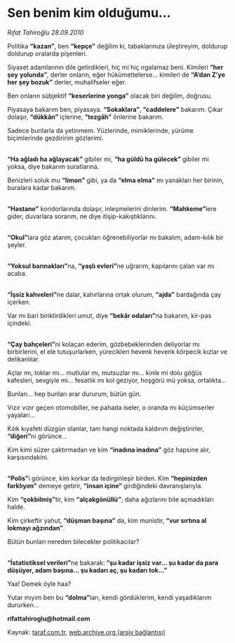 # Sen benim kim olduğumu...

*Rıfat Tahiroğlu 28.09.2010*

<div class="yazi"><p>Politika <b>“kazan”</b>, ben <b>“kepçe”</b> değilim ki, tabaklarınıza üleştireyim, doldurup doldurup oralarda pişenleri.</p>
<p>Siyaset adamlarının dile getirdikleri, hiç mi hiç ırgalamaz beni. Kimileri <b>“her şey</b> <b>yolunda”</b>, derler onların, eğer hükümettelerse... kimileri de <b>“A’dan Z’ye her şey bozuk”</b> derler, muhalifseler eğer.</p>
<p>Ben onların sübjektif <b>“keserlerine yonga”</b> olacak biri değilim, doğrusu.</p>
<p>Piyasaya bakarım ben, piyasaya. <b>“Sokaklara”</b>, <b>“caddelere”</b> bakarım. Çıkar dolaşır, <b>“dükkân”</b> içlerine, <b>“tezgâh”</b> önlerine bakarım.</p>
<p>Sadece bunlarla da yetinmem. Yüzlerinde, mimiklerinde, yürüme biçimlerinde gezdiririm gözlerimi.</p>
<p><b><br/>“Ha ağladı ha ağlayacak”</b> gibiler mi, <b>“ha güldü ha gülecek” </b>gibiler mi yoksa, diye bakarım suratlarına.</p>
<p>Benizleri soluk mu <b>“limon”</b> gibi, ya da <b>“elma elma”</b> mı yanakları her birinin, buralara kadar bakarım.</p>
<p><b><br/>“Hastane”</b> koridorlarında dolaşır, inleşmelerini dinlerim. <b>“Mahkeme”</b>lere gider, duvarlara sorarım, ne diye itişip-kakıştıklarını.</p>
<p><b><br/>“Okul”</b>lara göz atarım, çocukları öğrenebiliyorlar mı bakalım, adam-kılık bir şeyler.</p>
<p><b><br/>“Yoksul barınakları”</b>na, <b>“yaşlı evleri”</b>ne uğrarım, kapılarını çalan var mı acaba.</p>
<p><b><br/>“İşsiz kahveleri”</b>ne dalar, kahırlarına ortak olurum, <b>“ajda”</b> bardağında çay içerken.</p>
<p>Var mı bari biriktirdikleri umut, diye <b>“bekâr odaları”</b>na bakarım, kir-pas içindeki.</p>
<p><b><br/>“Çay bahçeleri”</b>ni kolaçan ederim, gözbebeklerinden deliyorlar mı birbirlerini, el ele tutuşurlarken, yürecikleri hevenk hevenk körpecik kızlar ve delikanlılar.</p>
<p>Açlar mı, toklar mı... mutlular mı, mutsuzlar mı... kinle mi dolu göğüs kafesleri, sevgiyle mi... fesatlık mı kol geziyor, hoşgörü mü yoksa, ortalıkta...</p>
<p>Bunları... hep bunları arar dururum, bütün gün.</p>
<p>Vızır vızır geçen otomobiller, ne pahada iseler, o oranda mı küçümserler yayaları...</p>
<p>Kılık kıyafeti düzgün olanlar, tam hangi noktada kaldırım değiştirirler, <b>“diğeri”</b>ni görünce...</p>
<p>Kim kimi süzer çaktırmadan ve kim <b>“inadına inadına”</b> göz hapsine alır, karşısındakini.</p>
<p><b><br/>“Polis”</b>i görünce, kim korkar da tedirginleşir birden. Kim <b>“hepinizden farklıyım”</b> demeye getirir, <b>“insan içine” </b>girdiğindeki davranışlarıyla.</p>
<p>Kim <b>“çokbilmiş”</b>tir, kim <b>“alçakgönüllü”</b>; daha ağızlarını bile açmadıkları halde.</p>
<p>Kim çirkeftir yahut, <b>“düşman başına”</b> da, kim munistir, <b>“vur sırtına al lokmayı ağzından”</b>.</p>
<p>Bütün bunları nereden bilecekler politikacılar?</p>
<p><b><br/>“İstatistiksel verileri”</b>ne bakarak:<b> “şu kadar işsiz var... şu kadar da para düşüyor, adam başına... şu kadarı aç, şu kadarı tok...”</b></p>
<p>Yaa! Demek öyle haa?</p>
<p>Yutar mıyım ben bu <b>“dolma”</b>ları, kendi gördüklerim, kendi yaşadıklarım dururken...</p>
<p><b>rifattahiroglu@hotmail.com</b> </p></div>

Kaynak: [taraf.com.tr](http://www.taraf.com.tr:80/rifat-tahiroglu/makale-sen-benim-kim-oldugumu.htm), [web.archive.org (arşiv bağlantısı)](http://web.archive.org/web/20100929155037/http://www.taraf.com.tr:80/rifat-tahiroglu/makale-sen-benim-kim-oldugumu.htm)
